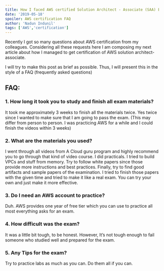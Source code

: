 ```yaml
---
title: How I faced AWS certified Solution Architect - Associate (SAA) Exam
date: '2019-05-18'
spoiler: AWS certification FAQ 
author: 'Nadun Indunil'
tags: ['AWS','certification']
---
```


Recently I got so many questions about AWS certification from my colleagues. Considering all these requests here I am composing my next article about how I managed to get certification of AWS solution architect-associate.

I will try to make this post as brief as possible. Thus, I will present this in the style of a FAQ (frequently asked questions)

## FAQ:
### 1. How long it took you to study and finish all exam materials?

It took me approximately 3 weeks to finish all the materials twice. Yes twice since I wanted to make sure that I am going to pass the exam. (This may differ from person to person.  I was practicing AWS for a while and I could finish the videos within 3 weeks)

### 2. What are the materials you used?

I went through all videos from A Cloud guru program and highly recommend you to go through that kind of video course. I did practicals. I tried to build VPCs and stuff from memory. Try to follow white papers since those provide more instructions and best practices.
Finally, try to find good artifacts and sample papers of the examination. I tried to finish those papers with the given time and tried to make it like a real exam. You can try your own and just make it more effective.

### 3. Do I need an AWS account to practice?

Duh. 
AWS provides one year of free tier which you can use to practice all most everything asks for an exam.

### 4. How difficult was the exam?

It was a little bit tough, to be honest. However, It’s not tough enough to fail someone who studied well and prepared for the exam.

### 5. Any Tips for the exam?

Try to practice labs as much as you can. Do them all if you can.
